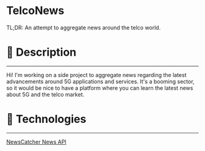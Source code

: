 # TelcoNews
TL;DR: An attempt to aggregate news around the telco world.

# 🎯 Description
---
Hi! I'm working on a side project to aggregate news regarding the latest advancements around 5G applications and services. It's a booming sector, so it would be nice to have a platform where you can learn the latest news about 5G and the telco market.

# 🚀 Technologies
---
[NewsCatcher News API](https://www.newscatcherapi.com/)
